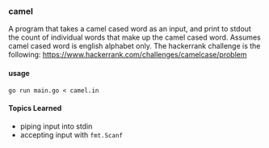 ### camel
A program that takes a camel cased word as an input, and print to stdout the count of individual words that make up the camel cased word.
Assumes camel cased word is english alphabet only.
The hackerrank challenge is the following:
  https://www.hackerrank.com/challenges/camelcase/problem

#### usage
`go run main.go < camel.in`

#### Topics Learned
- piping input into stdin
- accepting input with `fmt.Scanf`
